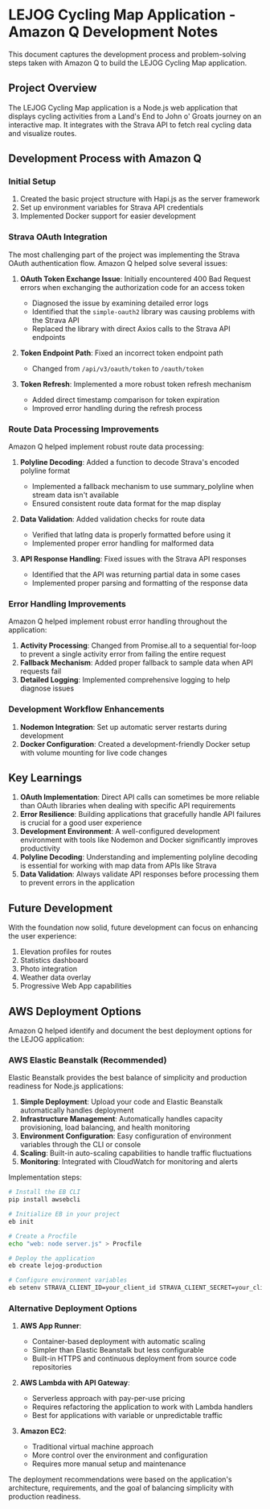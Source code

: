 # LEJOG Cycling Map Application - Amazon Q Development Notes

This document captures the development process and problem-solving steps taken with Amazon Q to build the LEJOG Cycling Map application.

## Project Overview

The LEJOG Cycling Map application is a Node.js web application that displays cycling activities from a Land's End to John o' Groats journey on an interactive map. It integrates with the Strava API to fetch real cycling data and visualize routes.

## Development Process with Amazon Q

### Initial Setup

1. Created the basic project structure with Hapi.js as the server framework
2. Set up environment variables for Strava API credentials
3. Implemented Docker support for easier development

### Strava OAuth Integration

The most challenging part of the project was implementing the Strava OAuth authentication flow. Amazon Q helped solve several issues:

1. **OAuth Token Exchange Issue**: Initially encountered 400 Bad Request errors when exchanging the authorization code for an access token
   - Diagnosed the issue by examining detailed error logs
   - Identified that the `simple-oauth2` library was causing problems with the Strava API
   - Replaced the library with direct Axios calls to the Strava API endpoints

2. **Token Endpoint Path**: Fixed an incorrect token endpoint path
   - Changed from `/api/v3/oauth/token` to `/oauth/token`

3. **Token Refresh**: Implemented a more robust token refresh mechanism
   - Added direct timestamp comparison for token expiration
   - Improved error handling during the refresh process

### Route Data Processing Improvements

Amazon Q helped implement robust route data processing:

1. **Polyline Decoding**: Added a function to decode Strava's encoded polyline format
   - Implemented a fallback mechanism to use summary_polyline when stream data isn't available
   - Ensured consistent route data format for the map display

2. **Data Validation**: Added validation checks for route data
   - Verified that latlng data is properly formatted before using it
   - Implemented proper error handling for malformed data

3. **API Response Handling**: Fixed issues with the Strava API responses
   - Identified that the API was returning partial data in some cases
   - Implemented proper parsing and formatting of the response data

### Error Handling Improvements

Amazon Q helped implement robust error handling throughout the application:

1. **Activity Processing**: Changed from Promise.all to a sequential for-loop to prevent a single activity error from failing the entire request
2. **Fallback Mechanism**: Added proper fallback to sample data when API requests fail
3. **Detailed Logging**: Implemented comprehensive logging to help diagnose issues

### Development Workflow Enhancements

1. **Nodemon Integration**: Set up automatic server restarts during development
2. **Docker Configuration**: Created a development-friendly Docker setup with volume mounting for live code changes

## Key Learnings

1. **OAuth Implementation**: Direct API calls can sometimes be more reliable than OAuth libraries when dealing with specific API requirements
2. **Error Resilience**: Building applications that gracefully handle API failures is crucial for a good user experience
3. **Development Environment**: A well-configured development environment with tools like Nodemon and Docker significantly improves productivity
4. **Polyline Decoding**: Understanding and implementing polyline decoding is essential for working with map data from APIs like Strava
5. **Data Validation**: Always validate API responses before processing them to prevent errors in the application

## Future Development

With the foundation now solid, future development can focus on enhancing the user experience:

1. Elevation profiles for routes
2. Statistics dashboard
3. Photo integration
4. Weather data overlay
5. Progressive Web App capabilities
## AWS Deployment Options

Amazon Q helped identify and document the best deployment options for the LEJOG application:

### AWS Elastic Beanstalk (Recommended)

Elastic Beanstalk provides the best balance of simplicity and production readiness for Node.js applications:

1. **Simple Deployment**: Upload your code and Elastic Beanstalk automatically handles deployment
2. **Infrastructure Management**: Automatically handles capacity provisioning, load balancing, and health monitoring
3. **Environment Configuration**: Easy configuration of environment variables through the CLI or console
4. **Scaling**: Built-in auto-scaling capabilities to handle traffic fluctuations
5. **Monitoring**: Integrated with CloudWatch for monitoring and alerts

Implementation steps:
```bash
# Install the EB CLI
pip install awsebcli

# Initialize EB in your project
eb init

# Create a Procfile
echo "web: node server.js" > Procfile

# Deploy the application
eb create lejog-production

# Configure environment variables
eb setenv STRAVA_CLIENT_ID=your_client_id STRAVA_CLIENT_SECRET=your_client_secret STRAVA_REDIRECT_URI=https://your-eb-url.elasticbeanstalk.com/auth/callback LEJOG_START_DATE=2024-09-02 LEJOG_END_DATE=2024-09-15
```

### Alternative Deployment Options

1. **AWS App Runner**:
   - Container-based deployment with automatic scaling
   - Simpler than Elastic Beanstalk but less configurable
   - Built-in HTTPS and continuous deployment from source code repositories

2. **AWS Lambda with API Gateway**:
   - Serverless approach with pay-per-use pricing
   - Requires refactoring the application to work with Lambda handlers
   - Best for applications with variable or unpredictable traffic

3. **Amazon EC2**:
   - Traditional virtual machine approach
   - More control over the environment and configuration
   - Requires more manual setup and maintenance

The deployment recommendations were based on the application's architecture, requirements, and the goal of balancing simplicity with production readiness.
